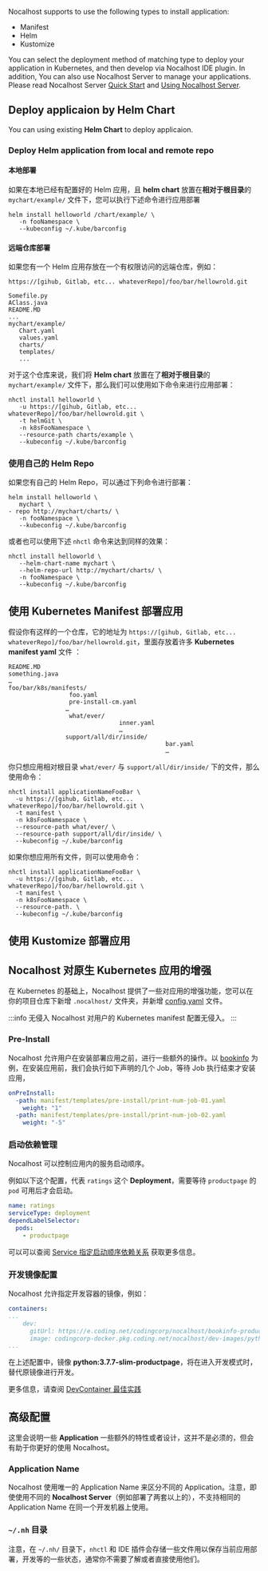 Nocalhost supports to use the following types to install application:

* Manifest
* Helm
* Kustomize

You can select the deployment method of matching type to deploy your application in Kubernetes, and then develop via Nocalhost IDE plugin. In addition, You can also use Nocalhost Server to manage your applications. Please read Nocalhost Server [Quick Start](../server/quick-start) and [Using Nocalhost Server](../server/using-server).

## Deploy applicaion by Helm Chart

You can using existing **Helm Chart** to deploy applicaion.

### Deploy Helm application from local and remote repo

#### 本地部署

如果在本地已经有配置好的 Helm 应用，且 **helm chart** 放置在**相对于根目录**的 `mychart/example/` 文件下，您可以执行下述命令进行应用部署

```blash
helm install helloworld /chart/example/ \ 
   -n fooNamespace \
   --kubeconfig ~/.kube/barconfig
```

#### 远端仓库部署

如果您有一个 Helm 应用存放在一个有权限访问的远端仓库，例如：

```hl_lines="7"
https://[gihub, Gitlab, etc... whateverRepo]/foo/bar/hellowrold.git

Somefile.py
AClass.java
README.MD
...
mychart/example/
   Chart.yaml
   values.yaml
   charts/
   templates/
   ...
```
对于这个仓库来说，我们将 **Helm chart** 放置在了**相对于根目录**的 `mychart/example/` 文件下，那么我们可以使用如下命令来进行应用部署：

```blash
nhctl install helloworld \
   -u https://[gihub, Gitlab, etc... whateverRepo]/foo/bar/hellowrold.git \
   -t helmGit \
   -n k8sFooNamespace \
   --resource-path charts/example \
   --kubeconfig ~/.kube/barconfig
```

### 使用自己的 Helm Repo

如果您有自己的 Helm Repo，可以通过下列命令进行部署：

```blash
helm install helloworld \
   mychart \
- repo http://mychart/charts/ \
   -n fooNamespace \
   --kubeconfig ~/.kube/barconfig
```

或者也可以使用下述 `nhctl` 命令来达到同样的效果：

```blash
nhctl install helloworld \
   --helm-chart-name mychart \
   --helm-repo-url http://mychart/charts/ \
   -n fooNamespace \
   --kubeconfig ~/.kube/barconfig
```

## 使用 Kubernetes Manifest 部署应用

假设你有这样的一个仓库，它的地址为 `https://[gihub, Gitlab, etc... whateverRepo]/foo/bar/hellowrold.git`，里面存放着许多 **Kubernetes manifest yaml** 文件 ：

```blash
README.MD
something.java
…
foo/bar/k8s/manifests/
                 foo.yaml
                 pre-install-cm.yaml
                …
                 what/ever/
                               inner.yaml
                               …
                support/all/dir/inside/
                                            bar.yaml
                                            …
```

你只想应用相对根目录 `what/ever/` 与 `support/all/dir/inside/` 下的文件，那么使用命令：

```hl_lines="5 6"
nhctl install applicationNameFooBar \
  -u https://[gihub, Gitlab, etc... whateverRepo]/foo/bar/hellowrold.git \
  -t manifest \
  -n k8sFooNamespace \
  --resource-path what/ever/ \
  --resource-path support/all/dir/inside/ \
  --kubeconfig ~/.kube/barconfig
```

如果你想应用所有文件，则可以使用命令：

```hl_lines="5"
nhctl install applicationNameFooBar \
  -u https://[gihub, Gitlab, etc... whateverRepo]/foo/bar/hellowrold.git \
  -t manifest \
  -n k8sFooNamespace \
  --resource-path. \
  --kubeconfig ~/.kube/barconfig
```

## 使用 Kustomize 部署应用

## Nocalhost 对原生 Kubernetes 应用的增强

在 Kubernetes 的基础上，Nocalhost 提供了一些对应用的增强功能，您可以在你的项目仓库下新增 `.nocalhost/` 文件夹，并新增 [config.yaml](../../references/nh-config-spec) 文件。

:::info 无侵入
Nocalhost 对用户的 Kubernetes manifest 配置无侵入。
:::

### Pre-Install

Nocalhost 允许用户在安装部署应用之前，进行一些额外的操作。以 [bookinfo](https://github.com/nocalhost/bookinfo) 为例，在安装应用前，我们会执行如下声明的几个 Job，等待 Job 执行结束才安装应用，

```yaml hl_lines="1"
onPreInstall:
  -path: manifest/templates/pre-install/print-num-job-01.yaml
    weight: "1"
  -path: manifest/templates/pre-install/print-num-job-02.yaml
    weight: "-5"
```

### 启动依赖管理

Nocalhost 可以控制应用内的服务启动顺序。

例如以下这个配置，代表 `ratings` 这个 **Deployment**，需要等待 `productpage` 的 `pod` 可用后才会启动。

```yml hl_lines="3"
name: ratings
serviceType: deployment
dependLabelSelector:
  pods:
    - productpage
```

可以可以查阅 [Service 指定启动顺序依赖关系](../service-best#service-指定启动顺序依赖关系) 获取更多信息。

### 开发镜像配置

Nocalhost 允许指定开发容器的镜像，例如：

```yml hl_lines="5"
containers:
...
    dev:
      gitUrl: https://e.coding.net/codingcorp/nocalhost/bookinfo-productpage.git
      image: codingcorp-docker.pkg.coding.net/nocalhost/dev-images/python:3.7.7-slim-productpage
...
```

在上述配置中，镜像 **python:3.7.7-slim-productpage**，将在进入开发模式时，替代原镜像进行开发。

更多信息，请查阅 [DevContainer 最佳实践](../devcontainer-best)


## 高级配置

这里会说明一些 **Application** 一些额外的特性或者设计，这并不是必须的，但会有助于你更好的使用 Nocalhost。

### Application Name

Nocalhost 使用唯一的 Application Name 来区分不同的 Application。注意，即使使用不同的 **Nocalhost Server**（例如部署了两套以上的），不支持相同的 Application Name 在同一个开发机器上使用。

### `~/.nh` 目录

注意，在 `~/.nh/` 目录下，`nhctl` 和 IDE 插件会存储一些文件用以保存当前应用部署，开发等的一些状态，通常你不需要了解或者直接使用他们。